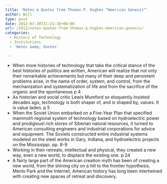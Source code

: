 ```yaml
---
title: 'Notes & Quotes from Thomas P. Hughes “American Genesis”'
author: Will
type: post
date: 2012-03-30T21:21:38+00:00
url: /2012/notes-quotes-from-thomas-p-hughes-american-genesis/
categories:
  - History of Technology
  - Institutions
  - 'Notes &amp; Quotes'

---
```

  * When more histories of technology that take the critical stance of the best histories of politics are written, American will realize that not only their remarkable achievements but many of their deep and persistent problems arise, in the name of order, system, and control, from the mechanization and systematization of life and from the sacrifice of the organic and the spontaneous p 4
  * As historian and social critic Lewis Mumford so eloquently insisted decades ago, technology is both shaper of, and is shaped by, values. It is value laden. p 5
  * When the Soviet Union embarked on a Five-Year Plan that specified mammoth regional system of technology based on hydroelectric power and prodigiousl rich stores of Siberian natural resources, it turned to American consulting engineers and industrial corporations for advice and equipment. The Soviets constructed entire industrial systems modeled on the steel works in Gary, Indiana, and hydroelectric projects on the Mississippi. pp. 8-9
  * Working in their retreats, intellectual and physical, they created a new way, even a new world, to displace the existing one. p 24
  * A fairly large part of the American creation myth has been of creating a new world, from the shining city on a hill to the frontier hypothesis, Menlo Park and the Internet, American history has long been intertwined with creating new spaces of retreat and discovery.